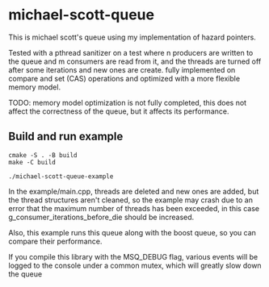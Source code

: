 # michael-scott-queue

This is michael scott's queue using my implementation of hazard pointers.

Tested with a pthread sanitizer on a test where n producers are written to the queue and m consumers are read from it, and the threads are turned off after some iterations and new ones are create. fully implemented on compare and set (CAS) operations and optimized with a more flexible memory model.

TODO: memory model optimization is not fully completed, this does not affect the correctness of the queue, but it affects its performance.

Build and run example
-------
```
cmake -S . -B build
make -C build

./michael-scott-queue-example
```

In the example/main.cpp, threads are deleted and new ones are added, but the thread structures aren't cleaned, so the example may crash due to an error that the maximum number of threads has been exceeded, in this case g_consumer_iterations_before_die should be increased.

Also, this example runs this queue along with the boost queue, so you can compare their performance.

If you compile this library with the MSQ_DEBUG flag, various events will be logged to the console under a common mutex, which will greatly slow down the queue
